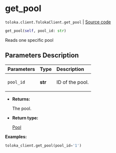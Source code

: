 # get_pool
`toloka.client.TolokaClient.get_pool` | [Source code](https://github.com/Toloka/toloka-kit/blob/v0.1.25/src/client/__init__.py#L44)

```python
get_pool(self, pool_id: str)
```

Reads one specific pool

## Parameters Description

| Parameters | Type | Description |
| :----------| :----| :-----------|
`pool_id`|**str**|<p>ID of the pool.</p>

* **Returns:**

  The pool.

* **Return type:**

  [Pool](toloka.client.pool.Pool.md)

**Examples:**

```python
toloka_client.get_pool(pool_id='1')
```
